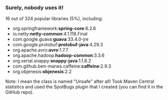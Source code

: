 <!-- markdownlint-disable MD041 -->

### Surely, nobody uses it!

16 out of 324 popular libraries (5%), including:
- org.springframework:**spring-core**:6.2.6
- io.netty:**netty-common**:4.1.118.Final
- com.google.guava:**guava**:33.4.0-jre
- com.google.protobuf:**protobuf-java**:4.29.3
- org.apache.avro:**avro**:1.7.7
- org.apache.hadoop:**hadoop-common**:3.3.6
- org.xerial.snappy:**snappy-java**:1.1.8.2
- com.github.ben-manes.caffeine:**caffeine**:2.9.3
- org.objenesis:**objenesis**:2.2

Note: I mean the class is named "Unsafe" after all! Took Maven Central
statistics and used the SpotBugs plugin that I created (you can find
it in the GitHub repo).
